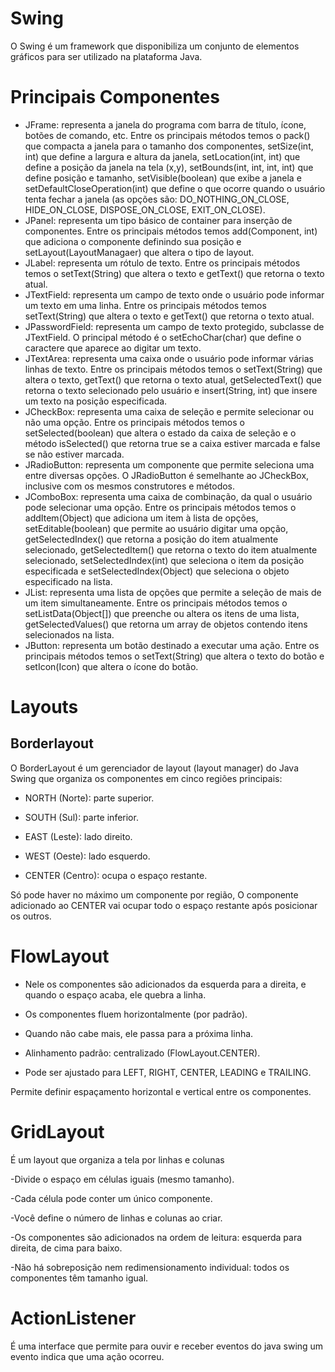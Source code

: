# Swing

O Swing é um framework que disponibiliza um conjunto de elementos gráficos para ser utilizado na plataforma Java. 


# Principais Componentes

- JFrame: representa a janela do programa com barra de título, ícone, botões de comando, etc. Entre os principais métodos temos o pack() que compacta a janela para o tamanho dos componentes, setSize(int, int) que define a largura e altura da janela, setLocation(int, int) que define a posição da janela na tela (x,y), setBounds(int, int, int, int) que define posição e tamanho, setVisible(boolean) que exibe a janela e setDefaultCloseOperation(int) que define o que ocorre quando o usuário tenta fechar a janela (as opções são: DO_NOTHING_ON_CLOSE, HIDE_ON_CLOSE, DISPOSE_ON_CLOSE, EXIT_ON_CLOSE).
- JPanel: representa um tipo básico de container para inserção de componentes. Entre os principais métodos temos add(Component, int) que adiciona o componente definindo sua posição e setLayout(LayoutManagaer) que altera o tipo de layout.
- JLabel: representa um rótulo de texto. Entre os principais métodos temos o setText(String) que altera o texto e getText() que retorna o texto atual.
- JTextField: representa um campo de texto onde o usuário pode informar um texto em uma linha. Entre os principais métodos temos setText(String) que altera o texto e getText() que retorna o texto atual.
- JPasswordField: representa um campo de texto protegido, subclasse de JTextField. O principal método é o setEchoChar(char) que define o caractere que aparece ao digitar um texto.
- JTextArea: representa uma caixa onde o usuário pode informar várias linhas de texto. Entre os principais métodos temos o setText(String) que altera o texto, getText() que retorna o texto atual, getSelectedText() que retorna o texto selecionado pelo usuário e insert(String, int) que insere um texto na posição especificada.
- JCheckBox: representa uma caixa de seleção e permite selecionar ou não uma opção. Entre os principais métodos temos o setSelected(boolean) que altera o estado da caixa de seleção e o método isSelected() que retorna true se a caixa estiver marcada e false se não estiver marcada.
- JRadioButton: representa um componente que permite seleciona uma entre diversas opções. O JRadioButton é semelhante ao JCheckBox, inclusive com os mesmos construtores e métodos.
- JComboBox: representa uma caixa de combinação, da qual o usuário pode selecionar uma opção. Entre os principais métodos temos o addItem(Object) que adiciona um item à lista de opções, setEditable(boolean) que permite ao usuário digitar uma opção, getSelectedIndex() que retorna a posição do item atualmente selecionado, getSelectedItem() que retorna o texto do item atualmente selecionado, setSelectedIndex(int) que seleciona o item da posição especificada e setSelectedIndex(Object) que seleciona o objeto especificado na lista.
- JList: representa uma lista de opções que permite a seleção de mais de um item simultaneamente. Entre os principais métodos temos o setListData(Object[]) que preenche ou altera os itens de uma lista, getSelectedValues() que retorna um array de objetos contendo itens selecionados na lista.
- JButton: representa um botão destinado a executar uma ação. Entre os principais métodos temos o setText(String) que altera o texto do botão e setIcon(Icon) que altera o ícone do botão.


# Layouts

## Borderlayout

O BorderLayout é um gerenciador de layout (layout manager) do Java Swing que organiza os componentes em cinco regiões principais:

- NORTH (Norte): parte superior.

- SOUTH (Sul): parte inferior.

- EAST (Leste): lado direito.

- WEST (Oeste): lado esquerdo.

- CENTER (Centro): ocupa o espaço restante.

Só pode haver no máximo um componente por região,
O componente adicionado ao CENTER vai ocupar todo o espaço restante após posicionar os outros.

# FlowLayout

- Nele os componentes são adicionados da esquerda para a direita, e quando o espaço acaba, ele quebra a linha.

- Os componentes fluem horizontalmente (por padrão).

- Quando não cabe mais, ele passa para a próxima linha.

- Alinhamento padrão: centralizado (FlowLayout.CENTER).

- Pode ser ajustado para LEFT, RIGHT, CENTER, LEADING e TRAILING.

Permite definir espaçamento horizontal e vertical entre os componentes.


# GridLayout

É um layout que organiza a tela por linhas e colunas


-Divide o espaço em células iguais (mesmo tamanho).

-Cada célula pode conter um único componente.

-Você define o número de linhas e colunas ao criar.

-Os componentes são adicionados na ordem de leitura: esquerda para direita, de cima para baixo.

-Não há sobreposição nem redimensionamento individual: todos os componentes têm tamanho igual.



# ActionListener

É uma interface que permite para ouvir e receber eventos do java swing
um evento indica que uma ação ocorreu.


